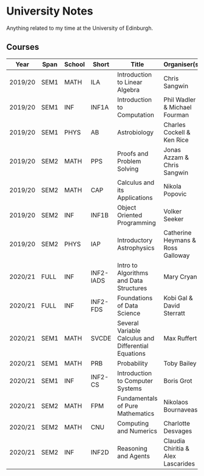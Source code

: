 # University Notes

Anything related to my time at the University of Edinburgh.

## Courses

Year    | Span     | School | Short     | Title                                               | Organiser(s)                       | Mark | Grade | ECTS
--------|----------|--------|-----------|-----------------------------------------------------|------------------------------------|------|-------|------
2019/20 | SEM1     | MATH   | ILA       | Introduction to Linear Algebra                      | Chris Sangwin                      | 96   | A1    | 10
2019/20 | SEM1     | INF    | INF1A     | Introduction to Computation                         | Phil Wadler & Michael Fourman      | 83   | A2    | 10
2019/20 | SEM1     | PHYS   | AB        | Astrobiology                                        | Charles Cockell & Ken Rice         | 82   | A2    | 10
2019/20 | SEM2     | MATH   | PPS       | Proofs and Problem Solving                          | Jonas Azzam & Chris Sangwin        | 100  | P     | 10
2019/20 | SEM2     | MATH   | CAP       | Calculus and its Applications                       | Nikola Popovic                     | 99   | P     | 10
2019/20 | SEM2     | INF    | INF1B     | Object Oriented Programming                         | Volker Seeker                      | 82   | A2    | 10
2019/20 | SEM2     | PHYS   | IAP       | Introductory Astrophysics                           | Catherine Heymans & Ross Galloway  | 62   | B     | 10
2020/21 | FULL     | INF    | INF2-IADS | Intro to Algorithms and Data Structures             | Mary Cryan                         |      |       | 10
2020/21 | FULL     | INF    | INF2-FDS  | Foundations of Data Science                         | Kobi Gal & David Sterratt          |      |       | 10
2020/21 | SEM1     | MATH   | SVCDE     | Several Variable Calculus and Differential Equations| Max Ruffert                        | 87   | A2    | 10
2020/21 | SEM1     | MATH   | PRB       | Probability                                         | Toby Bailey                        | 86   | A2    |  5
2020/21 | SEM1     | INF    | INF2-CS   | Introduction to Computer Systems                    | Boris Grot                         | 96   | A1    | 10
2020/21 | SEM2     | MATH   | FPM       | Fundamentals of Pure Mathematics                    | Nikolaos Bournaveas                |      |       | 10
2020/21 | SEM2     | MATH   | CNU       | Computing and Numerics                              | Charlotte Desvages                 |      |       |  5
2020/21 | SEM2     | INF    | INF2D     | Reasoning and Agents                                | Claudia Chiritia & Alex Lascarides |      |       | 10
